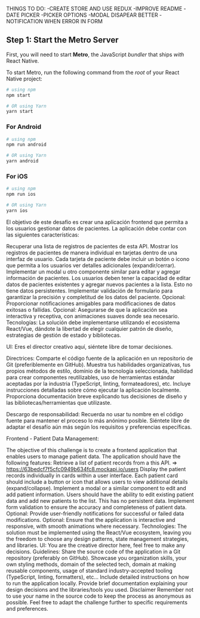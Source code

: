 THINGS TO DO:
-CREATE STORE AND USE REDUX
-IMPROVE README
-DATE PICKER
-PICKER OPTIONS
-MODAL DISAPEAR BETTER
-NOTIFICATION WHEN ERROR IN FORM

## Step 1: Start the Metro Server

First, you will need to start **Metro**, the JavaScript _bundler_ that ships _with_ React Native.

To start Metro, run the following command from the _root_ of your React Native project:

```bash
# using npm
npm start

# OR using Yarn
yarn start
```

### For Android

```bash
# using npm
npm run android

# OR using Yarn
yarn android
```

### For iOS

```bash
# using npm
npm run ios

# OR using Yarn
yarn ios
```


El objetivo de este desafío es crear una aplicación frontend que permita a los usuarios gestionar datos de pacientes. La aplicación debe contar con las siguientes características:

Recuperar una lista de registros de pacientes de esta API.
Mostrar los registros de pacientes de manera individual en tarjetas dentro de una interfaz de usuario.
Cada tarjeta de paciente debe incluir un botón o icono que permita a los usuarios ver detalles adicionales (expandir/cerrar).
Implementar un modal u otro componente similar para editar y agregar información de pacientes.
Los usuarios deben tener la capacidad de editar datos de pacientes existentes y agregar nuevos pacientes a la lista. Esto no tiene datos persistentes.
Implementar validación de formulario para garantizar la precisión y completitud de los datos del paciente.
Opcional: Proporcionar notificaciones amigables para modificaciones de datos exitosas o fallidas.
Opcional: Asegurarse de que la aplicación sea interactiva y receptiva, con animaciones suaves donde sea necesario.
Tecnologías:
La solución debe implementarse utilizando el ecosistema React/Vue, dándote la libertad de elegir cualquier patrón de diseño, estrategias de gestión de estado y bibliotecas.

UI:
Eres el director creativo aquí, siéntete libre de tomar decisiones.

Directrices:
Comparte el código fuente de la aplicación en un repositorio de Git (preferiblemente en GitHub).
Muestra tus habilidades organizativas, tus propios métodos de estilo, dominio de la tecnología seleccionada, habilidad para crear componentes reutilizables, uso de herramientas estándar aceptadas por la industria (TypeScript, linting, formateadores), etc.
Incluye instrucciones detalladas sobre cómo ejecutar la aplicación localmente.
Proporciona documentación breve explicando tus decisiones de diseño y las bibliotecas/herramientas que utilizaste.

Descargo de responsabilidad:
Recuerda no usar tu nombre en el código fuente para mantener el proceso lo más anónimo posible. Siéntete libre de adaptar el desafío aún más según los requisitos y preferencias específicas.


Frontend - Patient Data Management:

The objective of this challenge is to create a frontend application that enables users to manage patient data. The application should have the following features:
Retrieve a list of patient records from a this API. => https://63bedcf7f5cfc0949b634fc8.mockapi.io/users
Display the patient records individually in cards within a user interface.
Each patient card should include a button or icon that allows users to view additional details (expand/collapse).
Implement a modal or a similar component to edit and add patient information.
Users should have the ability to edit existing patient data and add new patients to the list.  This has no persistent data.
Implement form validation to ensure the accuracy and completeness of patient data.
Optional: Provide user-friendly notifications for successful or failed data modifications.
Optional: Ensure that the application is interactive and responsive, with smooth animations where necessary.
Technologies:
The solution must be implemented using the React/Vue ecosystem, leaving you the freedom to choose any design patterns, state management strategies, and libraries.
UI:
You are the creative director here, feel free to make any decisions.
Guidelines:
Share the source code of the application in a Git repository (preferably on GitHub).
Showcase you organization skills, your own styling methods, domain of the selected tech, domain at making reusable components, usage of standard industry-accepted tooling (TypeScript, linting, formatters), etc...
Include detailed instructions on how to run the application locally.
Provide brief documentation explaining your design decisions and the libraries/tools you used.
Disclaimer
Remember not to use your name in the source code to keep the process as anonymous as possible.
Feel free to adapt the challenge further to specific requirements and preferences.